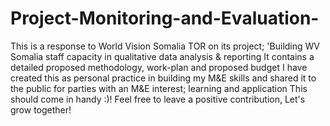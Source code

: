 # Project-Monitoring-and-Evaluation-
This is a response to World Vision Somalia TOR on its project; 'Building WV Somalia staff capacity in qualitative data analysis & reporting 
It contains a detailed proposed methodology, work-plan  and proposed budget 
I have created this as personal practice in building my M&E skills and shared it to the public for parties with an M&E interest; learning and application
This should come in handy :)! 
Feel free to leave a positive contribution, Let's grow together!
